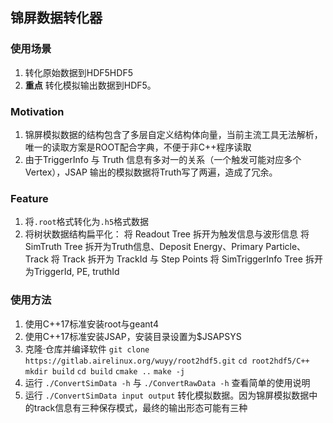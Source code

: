 ## 锦屏数据转化器

### 使用场景
1. 转化原始数据到HDF5HDF5
2. **重点** 转化模拟输出数据到HDF5。

### Motivation
1. 锦屏模拟数据的结构包含了多层自定义结构体向量，当前主流工具无法解析，唯一的读取方案是ROOT配合字典，不便于非C++程序读取
2. 由于TriggerInfo 与 Truth 信息有多对一的关系（一个触发可能对应多个Vertex），JSAP 输出的模拟数据将Truth写了两遍，造成了冗余。

### Feature
1. 将`.root`格式转化为`.h5`格式数据
2. 将树状数据结构扁平化：
   将 Readout Tree 拆开为触发信息与波形信息
   将 SimTruth Tree 拆开为Truth信息、Deposit Energy、Primary Particle、Track
   将 Track 拆开为 TrackId 与 Step Points
   将 SimTriggerInfo Tree 拆开为TriggerId, PE, truthId

### 使用方法
1. 使用C++17标准安装root与geant4
2. 使用C++17标准安装JSAP，安装目录设置为$JSAPSYS
3. 克隆·仓库并编译软件
   `git clone https://gitlab.airelinux.org/wuyy/root2hdf5.git`
   `cd root2hdf5/C++`
   `mkdir build`
   `cd build`
   `cmake ..`
   `make -j`
4. 运行 `./ConvertSimData -h` 与 `./ConvertRawData -h` 查看简单的使用说明
5. 运行 `./ConvertSimData input output` 转化模拟数据。因为锦屏模拟数据中的track信息有三种保存模式，最终的输出形态可能有三种
